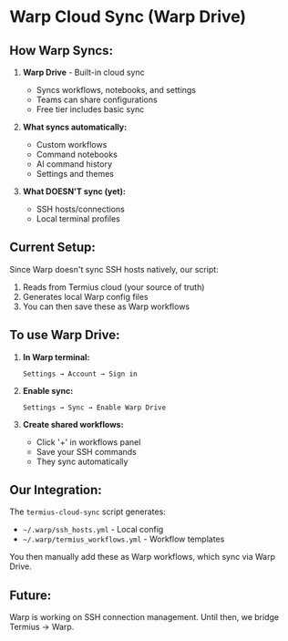 # Warp Cloud Sync (Warp Drive)

## How Warp Syncs:

1. **Warp Drive** - Built-in cloud sync
   - Syncs workflows, notebooks, and settings
   - Teams can share configurations
   - Free tier includes basic sync

2. **What syncs automatically:**
   - Custom workflows
   - Command notebooks
   - AI command history
   - Settings and themes

3. **What DOESN'T sync (yet):**
   - SSH hosts/connections
   - Local terminal profiles

## Current Setup:

Since Warp doesn't sync SSH hosts natively, our script:
1. Reads from Termius cloud (your source of truth)
2. Generates local Warp config files
3. You can then save these as Warp workflows

## To use Warp Drive:

1. **In Warp terminal:**
   ```
   Settings → Account → Sign in
   ```

2. **Enable sync:**
   ```
   Settings → Sync → Enable Warp Drive
   ```

3. **Create shared workflows:**
   - Click '+' in workflows panel
   - Save your SSH commands
   - They sync automatically

## Our Integration:

The `termius-cloud-sync` script generates:
- `~/.warp/ssh_hosts.yml` - Local config
- `~/.warp/termius_workflows.yml` - Workflow templates

You then manually add these as Warp workflows, which sync via Warp Drive.

## Future:
Warp is working on SSH connection management. Until then, we bridge Termius → Warp.